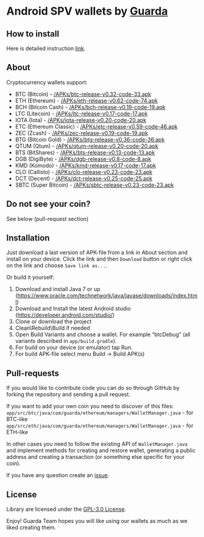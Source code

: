 # Android SPV wallets by [Guarda](https://guarda.co)
## How to install
Here is detailed instruction [link](https://guarda.freshdesk.com/support/solutions/articles/36000095874-how-to-install-a-guarda-open-source-android-wallet).
## About
Cryptocurrency wallets support:
- BTC (Bitcoin) - [/APKs/btc-release-v0.32-code-33.apk](https://github.com/guardaco/guarda-android-wallets/blob/master/APKs/btc-release-v0.33-code-33.apk)
- ETH (Ethereum) - [/APKs/eth-release-v0.62-code-74.apk](https://github.com/guardaco/guarda-android-wallets/blob/master/APKs/eth-release-v0.62-code-74.apk)
- BCH (Bitcoin Cash) - [/APKs/bch-release-v0.19-code-19.apk](https://github.com/guardaco/guarda-android-wallets/blob/master/APKs/bch-release-v0.19-code-19.apk)
- LTC (Litecoin) - [/APKs/ltc-release-v0.17-code-17.apk](https://github.com/guardaco/guarda-android-wallets/blob/master/APKs/ltc-release-v0.17-code-17.apk)
- IOTA (Iota) - [/APKs/iota-release-v0.20-code-20.apk](https://github.com/guardaco/guarda-android-wallets/blob/master/APKs/iota-release-v0.20-code-20.apk)
- ETC (Ethereum Classic) - [/APKs/etc-release-v0.59-code-46.apk](https://github.com/guardaco/guarda-android-wallets/blob/master/APKs/etc-release-v0.59-code-46.apk)
- ZEC (Zcash) - [/APKs/zec-release-v0.19-code-19.apk](https://github.com/guardaco/guarda-android-wallets/blob/master/APKs/zec-release-v0.19-code-19.apk)
- BTG (Bitcoin Gold) - [/APKs/btg-release-v0.36-code-36.apk](https://github.com/guardaco/guarda-android-wallets/blob/master/APKs/btg-release-v0.36-code-36.apk)
- QTUM (Qtum) - [/APKs/qtum-release-v0.20-code-20.apk](https://github.com/guardaco/guarda-android-wallets/blob/master/APKs/qtum-release-v0.20-code-20.apk)
- BTS (BitShares) - [/APKs/bts-release-v0.13-code-13.apk](https://github.com/guardaco/guarda-android-wallets/blob/master/APKs/bts-release-v0.13-code-13.apk)
- DGB (DigiByte) - [/APKs/dgb-release-v0.8-code-8.apk](https://github.com/guardaco/guarda-android-wallets/blob/master/APKs/dgb-release-v0.8-code-8.apk)
- KMD (Komodo) - [/APKs/kmd-release-v0.17-code-17.apk](https://github.com/guardaco/guarda-android-wallets/blob/master/APKs/kmd-release-v0.17-code-17.apk)
- CLO (Callisto) - [/APKs/clo-release-v0.23-code-23.apk](https://github.com/guardaco/guarda-android-wallets/blob/master/APKs/clo-release-v0.23-code-23.apk)
- DCT (Decent) - [/APKs/dct-release-v0.25-code-25.apk](https://github.com/guardaco/guarda-android-wallets/blob/master/APKs/dct-release-v0.25-code-25.apk)
- SBTC (Super Bitcoin) - [/APKs/sbtc-release-v0.23-code-23.apk](https://github.com/guardaco/guarda-android-wallets/blob/master/APKs/sbtc-release-v0.23-code-23.apk)

## Do not see your coin?
See below (pull-request section)

## Installation
Just download a last version of APK-file from a link in About section and install on your device.
Click the link and then ```Download``` button or right click on the link and choose ```Save link as...```.

Or build it yourself:
1. Download and install Java 7 or up (https://www.oracle.com/technetwork/java/javase/downloads/index.html)
2. Download and Install the latest Android studio (https://developer.android.com/studio/)
3. Clone or download the project
4. Clean\Rebuild\Build if needed
5. Open Build Variants and choose a wallet. For example “btcDebug” (all variants described in ```app/build.gradle```).
6. For build on your device (or emulator) tap Run.
7. For build APK-file select menu Build -> Build APK(s)

## Pull-requests
If you would like to contribute code you can do so through GitHub by forking the repository and sending a pull request.

If you want to add your own coin you need to discover of this files:
```app/src/btc/java/com/guarda/ethereum/managers/WalletManager.java``` - for BTC-like
```app/src/eth/java/com/guarda/ethereum/managers/WalletManager.java``` - for ETH-like

In other cases you need to follow the existing API of ```WalletManager.java``` and implement methods for creating and restore wallet, generating a public address and creating a transaction (or something else specific for your coin).

If you have any question create an [issue](https://github.com/guardaco/guarda-android-wallets/issues/new).

## License
Library are licensed under the [GPL-3.0 License](https://github.com/guardaco/guarda-android-wallets/blob/master/LICENSE).

Enjoy! Guarda Team hopes you will like using our wallets as much as we liked creating them.

